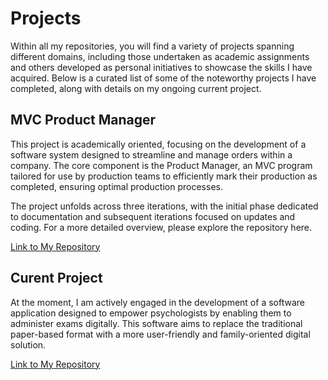 # Projects

Within all my repositories, you will find a variety of projects spanning different domains, including those undertaken as academic assignments and others developed as personal initiatives to showcase the skills I have acquired. Below is a curated list of some of the noteworthy projects I have completed, along with details on my ongoing current project.

## MVC Product Manager

This project is academically oriented, focusing on the development of a software system designed to streamline and manage orders within a company. The core component is the Product Manager, an MVC program tailored for use by production teams to efficiently mark their production as completed, ensuring optimal production processes.

The project unfolds across three iterations, with the initial phase dedicated to documentation and subsequent iterations focused on updates and coding. For a more detailed overview, please explore the repository here.

[Link to My Repository]([https://github.com/IrabienMario/Pruebas-de-repos](https://github.com/IrabienMario/POOProject))

## Curent Project

At the moment, I am actively engaged in the development of a software application designed to empower psychologists by enabling them to administer exams digitally. This software aims to replace the traditional paper-based format with a more user-friendly and family-oriented digital solution. 

[Link to My Repository](https://github.com/IrabienMario/Psychological-Testing-Administrator.)

